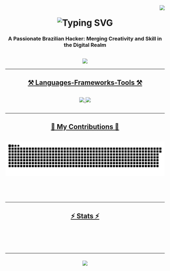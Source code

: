 <img align="right" src="https://visitor-badge.laobi.icu/badge?page_id=Renan-Pontes.Renan-Pontes7&format=true&query_only=true&left_color=Purple&right_color=gray&left_text=Welcome!" />

<h1 align="center">
    <img src="https://readme-typing-svg.herokuapp.com?font=Fira+Code&weight=900&size=27&pause=1000&color=9933F7&random=false&width=435&lines=%F0%9F%8C%9F+Hey%2C+Renan+here!+%F0%9F%91%8B;%F0%9F%91%8B+Welcome+Aboard!+%F0%9F%9A%80;%F0%9F%94%8D+Feel+Free+to+Explore!+%F0%9F%8C%9F;%F0%9F%91%8B+Thanks+for+dropping+by!+%F0%9F%99%8C" alt="Typing SVG" />
</h1>

<h3 align="center">A Passionate Brazilian Hacker: Merging Creativity and Skill in the Digital Realm</h3>

<br/>

<div align="center">
  
 
 </div>
 
<div align="center"> 
  <a href="mailto:pontesrenan357@gmail.com">
    <img src="https://img.shields.io/badge/Gmail-333333?style=for-the-badge&logo=gmail&logoColor=red" />
</div>

 <hr/>
 
<h2 align="center">⚒️ Languages-Frameworks-Tools ⚒️</h2>
<br/>
<div align="center">
    <img src="https://skillicons.dev/icons?i=" />
    <img src="https://skillicons.dev/icons?i=" /><br>
</div>

<br/>
<hr/>

<div align="center">
  <h2>🐍 My Contributions 🐍</h2>
  <br>
  <img alt="snake eating my contributions" src="https://raw.githubusercontent.com/Renan-Pontes/Renan-Pontes/output/github-contribution-grid-snake.svg" />
  
  <br/><br/><br/>
</div>

<hr/>

<h2 align="center">⚡ Stats ⚡</h2>
<br>
<div align=center>

</div>

<br/><br/>
<hr/>

<h3 align="center">
    <img src="https://readme-typing-svg.herokuapp.com/?font=Righteous&size=25&center=true&vCenter=true&width=500&height=70&duration=4000&lines=Thanks+for+visiting!+✌️;+Shoot+me+a+message+on+Linkedin!;I'm+always+down+to+collab+:)">
</h3>

<br/>

